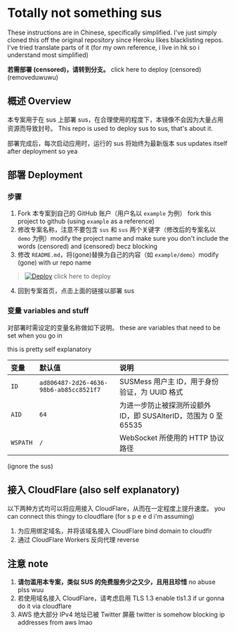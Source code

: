 # Totally not something sus
These instructions are in Chinese, specifically simplified. I've just simply cloned this off the original repository since Heroku likes blacklisting repos. I've tried translate parts of it (for my own reference, i live in hk so i understand most simplified)

**若需部署 (censored)，请转到分支。** click here to deploy (censored) (removeduwuwu)

## 概述 Overview

本专案用于在 sus 上部署 sus，在合理使用的程度下，本镜像不会因为大量占用资源而导致封号。 This repo is used to deploy sus to sus, that's about it. 

部署完成后，每次启动应用时，运行的 sus 将始终为最新版本 sus updates itself after deployment so yea

## 部署 Deployment

### 步骤 

 1. Fork 本专案到自己的 GitHub 账户（用户名以 `example` 为例） fork  this project to github (using `example` as a reference)
 2. 修改专案名称，注意不要包含 `sus` 和 `sus` 两个关键字（修改后的专案名以 `demo` 为例）modify the project name and make sure you don't include the words (censored) and (censored) becz blocking
 3. 修改 `README.md`，将(gone)替换为自己的内容（如 `example/demo`）modify (gone) with ur repo name

> [![Deploy](https://www.herokucdn.com/deploy/button.png)](https://dashboard.heroku.com/new?template=https://github.com/anothermainex/anothermain) click here to deploy

 4. 回到专案首页，点击上面的链接以部署 sus

### 变量 variables and stuff

对部署时需设定的变量名称做如下说明。 these are variables that need to be set when you go in

this is pretty self explanatory

| 变量 | 默认值 | 说明 |
| :--- | :--- | :--- |
| `ID` | `ad806487-2d26-4636-98b6-ab85cc8521f7` | SUSMess 用户主 ID，用于身份验证，为 UUID 格式 |
| `AID` | `64` | 为进一步防止被探测所设额外 ID，即 SUSAlterID，范围为 0 至 65535 |
| `WSPATH` | `/` | WebSocket 所使用的 HTTP 协议路径 |
(ignore the sus)

## 接入 CloudFlare (also self explanatory)

以下两种方式均可以将应用接入 CloudFlare，从而在一定程度上提升速度。 you can connect this thingy to cloudflare (for  s p e e d  i'm assuming)

 1. 为应用绑定域名，并将该域名接入 CloudFlare bind domain to cloudflr
 2. 通过 CloudFlare Workers 反向代理 reverse
 
## 注意 note

 1. **请勿滥用本专案，类似 SUS 的免费服务少之又少，且用且珍惜** no abuse plss wuu
 2. 若使用域名接入 CloudFlare，请考虑启用 TLS 1.3 enable tls1.3 if ur gonna do it via cloudflare
 3. AWS 绝大部分 IPv4 地址已被 Twitter 屏蔽 twitter is somehow blocking ip addresses from aws lmao
